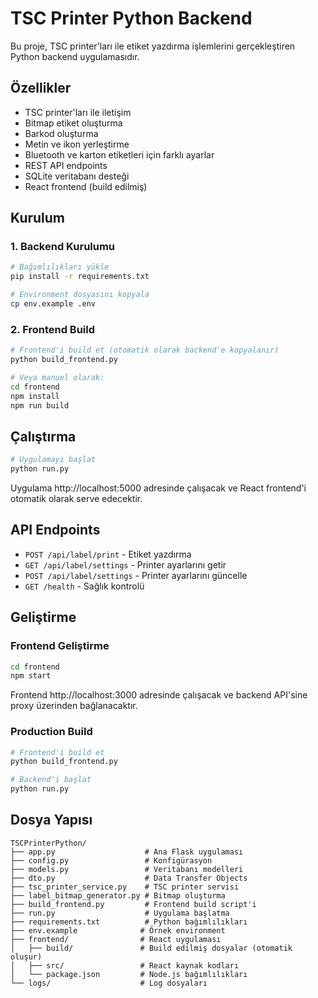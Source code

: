 # TSC Printer Python Backend

Bu proje, TSC printer'ları ile etiket yazdırma işlemlerini gerçekleştiren Python backend uygulamasıdır.

## Özellikler

- TSC printer'ları ile iletişim
- Bitmap etiket oluşturma
- Barkod oluşturma
- Metin ve ikon yerleştirme
- Bluetooth ve karton etiketleri için farklı ayarlar
- REST API endpoints
- SQLite veritabanı desteği
- React frontend (build edilmiş)

## Kurulum

### 1. Backend Kurulumu

```bash
# Bağımlılıkları yükle
pip install -r requirements.txt

# Environment dosyasını kopyala
cp env.example .env
```

### 2. Frontend Build

```bash
# Frontend'i build et (otomatik olarak backend'e kopyalanır)
python build_frontend.py

# Veya manuel olarak:
cd frontend
npm install
npm run build
```

## Çalıştırma

```bash
# Uygulamayı başlat
python run.py
```

Uygulama http://localhost:5000 adresinde çalışacak ve React frontend'i otomatik olarak serve edecektir.

## API Endpoints

- `POST /api/label/print` - Etiket yazdırma
- `GET /api/label/settings` - Printer ayarlarını getir
- `POST /api/label/settings` - Printer ayarlarını güncelle
- `GET /health` - Sağlık kontrolü

## Geliştirme

### Frontend Geliştirme

```bash
cd frontend
npm start
```

Frontend http://localhost:3000 adresinde çalışacak ve backend API'sine proxy üzerinden bağlanacaktır.

### Production Build

```bash
# Frontend'i build et
python build_frontend.py

# Backend'i başlat
python run.py
```

## Dosya Yapısı

```
TSCPrinterPython/
├── app.py                    # Ana Flask uygulaması
├── config.py                 # Konfigürasyon
├── models.py                 # Veritabanı modelleri
├── dto.py                    # Data Transfer Objects
├── tsc_printer_service.py    # TSC printer servisi
├── label_bitmap_generator.py # Bitmap oluşturma
├── build_frontend.py         # Frontend build script'i
├── run.py                    # Uygulama başlatma
├── requirements.txt          # Python bağımlılıkları
├── env.example              # Örnek environment
├── frontend/                # React uygulaması
│   ├── build/               # Build edilmiş dosyalar (otomatik oluşur)
│   ├── src/                 # React kaynak kodları
│   └── package.json         # Node.js bağımlılıkları
└── logs/                    # Log dosyaları
``` 